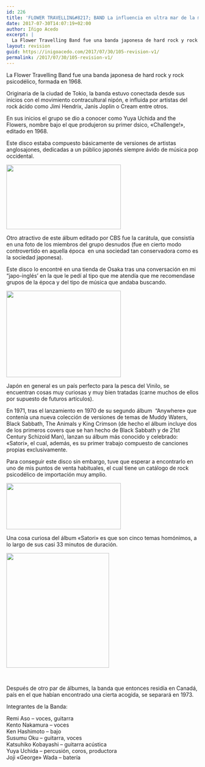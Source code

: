 ```yaml
---
id: 226
title: 'FLOWER TRAVELLIN&#8217; BAND La influencia en ultra mar de la música occidental'
date: 2017-07-30T14:07:19+02:00
author: Iñigo Acedo
excerpt: |
  La Flower Travelling Band fue una banda japonesa de hard rock y rock psicodélico, formada en 1968.
layout: revision
guid: https://inigoacedo.com/2017/07/30/105-revision-v1/
permalink: /2017/07/30/105-revision-v1/
---
```

La Flower Travelling Band fue una banda japonesa de hard rock y rock psicodélico, formada en 1968.

<!--more-->

Originaria de la ciudad de Tokio, la banda estuvo conectada desde sus inicios con el movimiento contracultural nipón, e influida por artistas del rock ácido como Jimi Hendrix, Janis Joplin o Cream entre otros.

En sus inicios el grupo se dio a conocer como Yuya Uchida and the Flowers, nombre bajo el que produjeron su primer dsico, &#171;Challenge!&#187;, editado en 1968.

Este disco estaba compuesto básicamente de versiones de artistas anglosajones, dedicadas a un público japonés siempre ávido de música pop occidental.

<img class="alignnone size-medium wp-image-98" src="https://i2.wp.com/inigoacedo.com/wp-content/uploads/2017/01/IMG_20170104_191108.jpg?resize=300%2C169&#038;ssl=1" alt="" width="300" height="169" srcset="https://i2.wp.com/inigoacedo.com/wp-content/uploads/2017/01/IMG_20170104_191108.jpg?resize=300%2C169&ssl=1 300w, https://i2.wp.com/inigoacedo.com/wp-content/uploads/2017/01/IMG_20170104_191108.jpg?resize=768%2C432&ssl=1 768w, https://i2.wp.com/inigoacedo.com/wp-content/uploads/2017/01/IMG_20170104_191108.jpg?resize=1024%2C576&ssl=1 1024w, https://i2.wp.com/inigoacedo.com/wp-content/uploads/2017/01/IMG_20170104_191108.jpg?w=1575&ssl=1 1575w" sizes="(max-width: 300px) 100vw, 300px" data-recalc-dims="1" /> 

Otro atractivo de este álbum editado por CBS fue la carátula, que consistía en una foto de los miembros del grupo desnudos (fue en cierto modo controvertido en aquella época  en una sociedad tan conservadora como es la sociedad japonesa).

Este disco lo encontré en una tienda de Osaka tras una conversación en mi “japo-inglés’ en la que le pedí al tipo que me atendía que me recomendase grupos de la época y del tipo de música que andaba buscando.

[<img class="alignnone size-medium wp-image-110" src="https://inigoacedo.com/wp-content/uploads/2017/01/ScreenHunter_7-300x226.jpg" alt="" width="300" height="226" srcset="https://inigoacedo.com/wp-content/uploads/2017/01/ScreenHunter_7-300x226.jpg 300w, https://inigoacedo.com/wp-content/uploads/2017/01/ScreenHunter_7.jpg 572w" sizes="(max-width: 300px) 100vw, 300px" />](https://inigoacedo.com/wp-content/uploads/2017/01/ScreenHunter_7.jpg)

Japón en general es un país perfecto para la pesca del Vinilo, se encuentran cosas muy curiosas y muy bien tratadas (carne muchos de ellos por supuesto de futuros artículos).

En 1971, tras el lanzamiento en 1970 de su segundo álbum  “Anywhere&#187; que contenía una nueva colección de versiones de temas de Muddy Waters, Black Sabbath, The Animals y King Crimson (de hecho el álbum incluye dos de los primeros covers que se han hecho de Black Sabbath y de 21st Century Schizoid Man), lanzan su álbum más conocido y celebrado: &#171;Satori&#187;, el cual, además, es su primer trabajo compuesto de canciones propias exclusivamente.

Para conseguir este disco sin embargo, tuve que esperar a encontrarlo en uno de mis puntos de venta habituales, el cual tiene un catálogo de rock psicodélico de importación muy amplio.

[<img class="alignnone size-medium wp-image-108" src="https://inigoacedo.com/wp-content/uploads/2017/01/ScreenHunter_5-300x121.jpg" alt="" width="300" height="121" srcset="https://inigoacedo.com/wp-content/uploads/2017/01/ScreenHunter_5-300x121.jpg 300w, https://inigoacedo.com/wp-content/uploads/2017/01/ScreenHunter_5.jpg 372w" sizes="(max-width: 300px) 100vw, 300px" />](https://inigoacedo.com/wp-content/uploads/2017/01/ScreenHunter_5.jpg)

Una cosa curiosa del álbum &#171;Satori&#187; es que son cinco temas homónimos, a lo largo de sus casi 33 minutos de duración.

[<img class="alignnone size-medium wp-image-225" src="https://inigoacedo.com/wp-content/uploads/2017/01/ScreenHunter_4-1-269x300.jpg" alt="" width="269" height="300" srcset="https://inigoacedo.com/wp-content/uploads/2017/01/ScreenHunter_4-1-269x300.jpg 269w, https://inigoacedo.com/wp-content/uploads/2017/01/ScreenHunter_4-1.jpg 488w" sizes="(max-width: 269px) 100vw, 269px" />](https://inigoacedo.com/wp-content/uploads/2017/01/ScreenHunter_4-1.jpg)

&nbsp;

Después de otro par de álbumes, la banda que entonces residía en Canadá, país en el que habían encontrado una cierta acogida, se separará en 1973.

Integrantes de la Banda:

Remi Aso – voces, guitarra  
Kento Nakamura – voces  
Ken Hashimoto – bajo  
Susumu Oku – guitarra, voces  
Katsuhiko Kobayashi – guitarra acústica  
Yuya Uchida – percusión, coros, productora  
Joji &#171;George&#187; Wada – batería